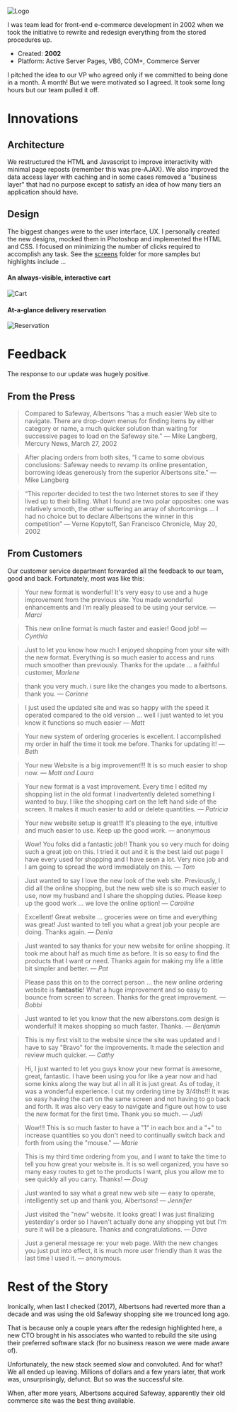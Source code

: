 ![Logo](./web_technologies_logo.png)

I was team lead for front-end e-commerce development in 2002 when we took the initiative to rewrite and redesign everything from the stored procedures up.

- Created: **2002**
- Platform: Active Server Pages, VB6, COM+, Commerce Server

I pitched the idea to our VP who agreed only if we committed to being done in a month. A month! But we were motivated so I agreed. It took some long hours but our team pulled it off.

# Innovations
## Architecture
We restructured the HTML and Javascript to improve interactivity with minimal page reposts (remember this was pre-AJAX). We also improved the data access layer with caching and in some cases removed a "business layer" that had no purpose except to satisfy an idea of how many tiers an application should have.

## Design
The biggest changes were to the user interface, UX. I personally created the new designs, mocked them in Photoshop and implemented the HTML and CSS. I focused on minimizing the number of clicks required to accomplish any task. See the [screens](./screens/Readme.md) folder for more samples but highlights include &hellip;

#### An always-visible, interactive cart
![Cart](./screens/Cart_Detail.png)

#### At-a-glance delivery reservation
![Reservation](./screens/Reserve_2.png)

# Feedback
The response to our update was hugely positive.

## From the Press

> Compared to Safeway, Albertsons &ldquo;has a much easier Web site to navigate. There are drop-down menus for finding items by either category or name, a much quicker solution than waiting for successive pages to load on the Safeway site.&rdquo; &mdash; Mike Langberg, Mercury News, March 27, 2002

> After placing orders from both sites, &ldquo;I came to some obvious conclusions: Safeway needs to revamp its online presentation, borrowing ideas generously from the superior Albertsons site.&rdquo; &mdash; Mike Langberg

> &ldquo;This reporter decided to test the two Internet stores to see if they lived up to their billing. What I found are two polar opposites: one was relatively smooth, the other suffering an array of shortcomings &hellip; I had no choice but to declare Albertsons the winner in this competition&rdquo;
&mdash; Verne Kopytoff, San Francisco Chronicle, May 20, 2002

## From Customers
Our customer service department forwarded all the feedback to our team, good and back. Fortunately, most was like this:

> Your new format is wonderful! It's very easy to use and a huge improvement from the previous site. You made wonderful enhancements and I'm really pleased to be using your service. &mdash; *Marci*

> This new online format is much faster and easier! Good job! &mdash; *Cynthia*

> Just to let you know how much I enjoyed shopping from your site with the new format. Everything is so much easier to access and runs much smoother than previously. Thanks for the update &hellip; a faithful customer, *Marlene*

> thank you very much. i sure like the changes you made to albertsons. thank you. &mdash; *Corinne*

> I just used the updated site and was so happy with the speed it operated compared to the old version &hellip; well I just wanted to let you know it functions so much easier &mdash; *Matt*

> Your new system of ordering groceries is excellent. I accomplished my order in half the time it took me before. Thanks for updating it! &mdash; *Beth*

> Your new Website is a big improvement!!! It is so much easier to shop now. &mdash; *Matt and Laura*

> Your new format is a vast improvement. Every time I edited my shopping list in the old format I inadvertently deleted something I wanted to buy. I like the shopping cart on the left hand side of the screen. It makes it much easier to add or delete quantities. &mdash; *Patricia*

> Your new website setup is great!!! It's pleasing to the eye, intuitive and much easier to use. Keep up the good work. &mdash; anonymous

> Wow! You folks did a fantastic job!! Thank you so very much for doing such a great job on this. I tried it out and it is the best laid out page I have every used for shopping and I have seen a lot. Very nice job and I am going to spread the word immediately on this. &mdash; *Tom*

> Just wanted to say I love the new look of the web site. Previously, I did all the online shopping, but the new web site is so much easier to use, now my husband and I share the shopping duties. Please keep up the good work &hellip; we love the online option! &mdash; *Caroline*

> Excellent! Great website &hellip; groceries were on time and everything was great! Just wanted to tell you what a great job your people are doing. Thanks again. &mdash; *Denia*

> Just wanted to say thanks for your new website for online shopping. It took me about half as much time as before. It is so easy to find the products that I want or need. Thanks again for making my life a little bit simpler and better. &mdash; *Pat*

> Please pass this on to the correct person &hellip; the new online ordering website is **fantastic**! What a huge improvement and so easy to bounce from screen to screen. Thanks for the great improvement. &mdash; *Bobbi*

> Just wanted to let you know that the new alberstons.com design is wonderful! It makes shopping so much faster. Thanks. &mdash; *Benjamin*

> This is my first visit to the website since the site was updated and I have to say "Bravo" for the improvements. It made the selection and review much quicker. &mdash; *Cathy*

> Hi, I just wanted to let you guys know your new format is awesome, great, fantastic. I have been using you for like a year now and had some kinks along the way but all in all it is just great. As of today, it was a wonderful experience. I cut my ordering time by 3/4ths!!! It was so easy having the cart on the same screen and not having to go back and forth. It was also very easy to navigate and figure out how to use the new format for the first time. Thank you so much. &mdash; *Judi*

> Wow!!! This is so much faster to have a "1" in each box and a "+" to increase quantities so you don't need to continually switch back and forth from using the "mouse." &mdash; *Marie*

> This is my third time ordering from you, and I want to take the time to tell you how great your website is. It is so well organized, you have so many easy routes to get to the products I want, plus you allow me to see quickly all you carry. Thanks! &mdash; *Doug*

> Just wanted to say what a great new web site &mdash; easy to operate, intelligently set up and thank you, Albertsons! &mdash; *Jennifer*

> Just visited the "new" website. It looks great! I was just finalizing yesterday's order so I haven't actually done any shopping yet but I'm sure it will be a pleasure. Thanks and congratulations. &mdash; *Dave*

> Just a general message re: your web page. With the new changes you just put into effect, it is much more user friendly than it was the last time I used it. &mdash; anonymous.

# Rest of the Story

Ironically, when last I checked (2017), Albertsons had reverted more than a decade and was using the old Safeway shopping site we trounced long ago.

That is because only a couple years after the redesign highlighted here, a new CTO brought in his associates who wanted to rebuild the site using their preferred software stack (for no business reason we were made aware of).

Unfortunately, the new stack seemed slow and convoluted. And for what? We all ended up leaving. Millions of dollars and a few years later, that work was, unsurprisingly, defunct. But so was the successful site.

When, after more years, Albertsons acquired Safeway, apparently their old commerce site was the best thing available.












